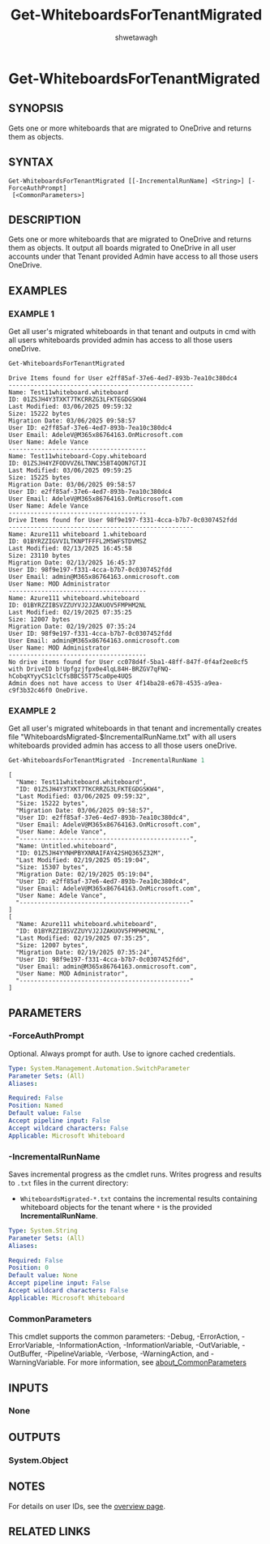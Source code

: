 ﻿---
external help file: WhiteboardAdmin-help.xml
Module Name: WhiteboardAdmin
online version: https://learn.microsoft.com/powershell/module/whiteboard/get-whiteboardsfortenantmigrated
applicable: Microsoft Whiteboard
title: Get-WhiteboardsForTenantMigrated
schema: 2.0.0
author: shwetawagh
ms.author: shwetawagh
ms.reviewer:
---

# Get-WhiteboardsForTenantMigrated

## SYNOPSIS
Gets one or more whiteboards that are migrated to OneDrive and returns them as objects.

## SYNTAX

```
Get-WhiteboardsForTenantMigrated [[-IncrementalRunName] <String>] [-ForceAuthPrompt]
 [<CommonParameters>]
```

## DESCRIPTION

Gets one or more whiteboards that are migrated to OneDrive and returns them as objects. It output
all boards migrated to OneDrive in all user accounts under that Tenant provided Admin have access to
all those users OneDrive.

## EXAMPLES

### EXAMPLE 1

Get all user's migrated whiteboards in that tenant and outputs in cmd with all users whiteboards
provided admin has access to all those users oneDrive.

```powershell
Get-WhiteboardsForTenantMigrated
```

```Output
Drive Items found for User e2ff85af-37e6-4ed7-893b-7ea10c380dc4
---------------------------------------------------
Name: Test11whiteboard.whiteboard
ID: 01ZSJH4Y3TXKT7TKCRRZG3LFKTEGDGSKW4
Last Modified: 03/06/2025 09:59:32
Size: 15222 bytes
Migration Date: 03/06/2025 09:58:57
User ID: e2ff85af-37e6-4ed7-893b-7ea10c380dc4
User Email: AdeleV@M365x86764163.OnMicrosoft.com
User Name: Adele Vance
--------------------------------------
Name: Test11whiteboard-Copy.whiteboard
ID: 01ZSJH4YZFODVVZ6LTNNC35BT4QON7GTJI
Last Modified: 03/06/2025 09:59:25
Size: 15225 bytes
Migration Date: 03/06/2025 09:58:57
User ID: e2ff85af-37e6-4ed7-893b-7ea10c380dc4
User Email: AdeleV@M365x86764163.OnMicrosoft.com
User Name: Adele Vance
--------------------------------------
Drive Items found for User 98f9e197-f331-4cca-b7b7-0c0307452fdd
---------------------------------------------------
Name: Azure111 whiteboard 1.whiteboard
ID: 01BYRZZIGVVILTKNPTFFFL2M5WFSTDVMSZ
Last Modified: 02/13/2025 16:45:58
Size: 23110 bytes
Migration Date: 02/13/2025 16:45:37
User ID: 98f9e197-f331-4cca-b7b7-0c0307452fdd
User Email: admin@M365x86764163.onmicrosoft.com
User Name: MOD Administrator
--------------------------------------
Name: Azure111 whiteboard.whiteboard
ID: 01BYRZZIBSVZZUYVJ2JZAKUOV5FMPHM2NL
Last Modified: 02/19/2025 07:35:25
Size: 12007 bytes
Migration Date: 02/19/2025 07:35:24
User ID: 98f9e197-f331-4cca-b7b7-0c0307452fdd
User Email: admin@M365x86764163.onmicrosoft.com
User Name: MOD Administrator
--------------------------------------
No drive items found for User cc078d4f-5ba1-48ff-847f-0f4af2ee8cf5 with DriveID b!Upfgzjfpx0e4lqL84H-BRZGV7qFNQ-hCobqXYyyCS1clCfsBBCS5T75ca0pe4UQS
Admin does not have access to User 4f14ba28-e678-4535-a9ea-c9f3b32c46f0 OneDrive.
```

### EXAMPLE 2

Get all user's migrated whiteboards in that tenant and incrementally creates file
"WhiteboardsMigrated-$IncrementalRunName.txt" with all users whiteboards provided admin has access
to all those users oneDrive.

```powershell
Get-WhiteboardsForTenantMigrated -IncrementalRunName 1
```

```Output
[
  "Name: Test11whiteboard.whiteboard",
  "ID: 01ZSJH4Y3TXKT7TKCRRZG3LFKTEGDGSKW4",
  "Last Modified: 03/06/2025 09:59:32",
  "Size: 15222 bytes",
  "Migration Date: 03/06/2025 09:58:57",
  "User ID: e2ff85af-37e6-4ed7-893b-7ea10c380dc4",
  "User Email: AdeleV@M365x86764163.OnMicrosoft.com",
  "User Name: Adele Vance",
  "-----------------------------------------------",
  "Name: Untitled.whiteboard",
  "ID: 01ZSJH4YYNHPBYXNRAIFAY42SHQ365Z32M",
  "Last Modified: 02/19/2025 05:19:04",
  "Size: 15307 bytes",
  "Migration Date: 02/19/2025 05:19:04",
  "User ID: e2ff85af-37e6-4ed7-893b-7ea10c380dc4",
  "User Email: AdeleV@M365x86764163.OnMicrosoft.com",
  "User Name: Adele Vance",
  "-----------------------------------------------"
]
[
  "Name: Azure111 whiteboard.whiteboard",
  "ID: 01BYRZZIBSVZZUYVJ2JZAKUOV5FMPHM2NL",
  "Last Modified: 02/19/2025 07:35:25",
  "Size: 12007 bytes",
  "Migration Date: 02/19/2025 07:35:24",
  "User ID: 98f9e197-f331-4cca-b7b7-0c0307452fdd",
  "User Email: admin@M365x86764163.onmicrosoft.com",
  "User Name: MOD Administrator",
  "-----------------------------------------------"
]
```

## PARAMETERS

### -ForceAuthPrompt

Optional. Always prompt for auth. Use to ignore cached credentials.

```yaml
Type: System.Management.Automation.SwitchParameter
Parameter Sets: (All)
Aliases:

Required: False
Position: Named
Default value: False
Accept pipeline input: False
Accept wildcard characters: False
Applicable: Microsoft Whiteboard
```

### -IncrementalRunName

Saves incremental progress as the cmdlet runs. Writes progress and results to `.txt` files in the
current directory:

- `WhiteboardsMigrated-*.txt` contains the incremental results containing whiteboard objects for the
  tenant where `*` is the provided **IncrementalRunName**.

```yaml
Type: System.String
Parameter Sets: (All)
Aliases:

Required: False
Position: 0
Default value: None
Accept pipeline input: False
Accept wildcard characters: False
Applicable: Microsoft Whiteboard
```

### CommonParameters

This cmdlet supports the common parameters: -Debug, -ErrorAction, -ErrorVariable,
-InformationAction, -InformationVariable, -OutVariable, -OutBuffer, -PipelineVariable, -Verbose,
-WarningAction, and -WarningVariable. For more information, see
[about_CommonParameters](https://go.microsoft.com/fwlink/p/?LinkID=113216)

## INPUTS

### None

## OUTPUTS

### System.Object

## NOTES

For details on user IDs, see the [overview page](../../docs-conceptual/overview.md).

## RELATED LINKS
